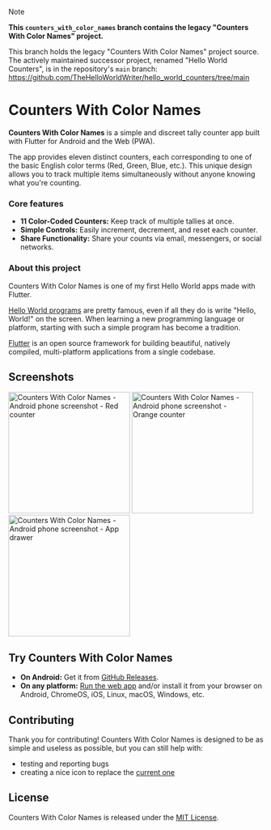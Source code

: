 > [!NOTE]
> **This `counters_with_color_names` branch contains the legacy "Counters With Color Names" project.**
>
> This branch holds the legacy "Counters With Color Names" project source. The actively maintained successor project, renamed "Hello World Counters", is in the repository's `main` branch:
> https://github.com/TheHelloWorldWriter/hello_world_counters/tree/main

# Counters With Color Names

**Counters With Color Names** is a simple and discreet tally counter app built with Flutter for Android and the Web (PWA).

The app provides eleven distinct counters, each corresponding to one of the basic English color terms (Red, Green, Blue, etc.). This unique design allows you to track multiple items simultaneously without anyone knowing what you're counting.

### Core features

- **11 Color-Coded Counters:** Keep track of multiple tallies at once.
- **Simple Controls:** Easily increment, decrement, and reset each counter.
- **Share Functionality:** Share your counts via email, messengers, or social networks.

### About this project

Counters With Color Names is one of my first Hello World apps made with Flutter. 

[Hello World programs](https://en.wikipedia.org/wiki/%22Hello,_World!%22_program) are pretty famous, even if all they do is write "Hello, World!" on the screen. When learning a new programming language or platform, starting with such a simple program has become a tradition.

[Flutter](https://flutter.dev) is an open source framework for building beautiful, natively compiled, multi-platform applications from a single codebase.

## Screenshots

<img width="240" src="repo-assets/counterswithcolornames-android-phone-screenshot-red-counter.png" alt="Counters With Color Names - Android phone screenshot - Red counter"> <img width="240" src="repo-assets/counterswithcolornames-android-phone-screenshot-orange-counter.png" alt="Counters With Color Names - Android phone screenshot - Orange counter"> <img width="240" src="repo-assets/counterswithcolornames-android-phone-screenshot-app-drawer.png" alt="Counters With Color Names - Android phone screenshot - App drawer">

## Try Counters With Color Names

* **On Android:** Get it from [GitHub Releases](https://github.com/TheHelloWorldWriter/hello_world_counters/releases).
* **On any platform:** [Run the web app](https://helloworldcounters.thehelloworldwriter.com/) and/or install it from your browser on Android, ChromeOS, iOS, Linux, macOS, Windows, etc.

## Contributing

Thank you for contributing! Counters With Color Names is designed to be as simple and useless as possible, but you can still help with:

* testing and reporting bugs
* creating a nice icon to replace the [current one](web/icons/Icon-512.png)

## License

Counters With Color Names is released under the [MIT License](/LICENSE).
